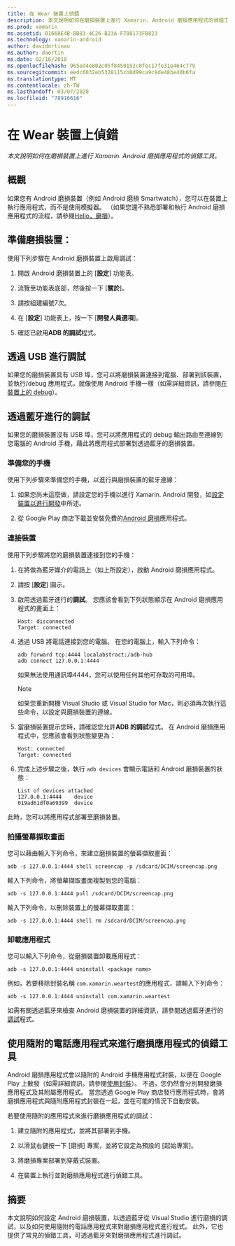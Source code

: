 ```yaml
---
title: 在 Wear 裝置上偵錯
description: 本文說明如何在磨損裝置上進行 Xamarin. Android 磨損應用程式的偵錯工具。
ms.prod: xamarin
ms.assetid: 01668E4B-BB83-4C26-B23A-F788173FB823
ms.technology: xamarin-android
author: davidortinau
ms.author: daortin
ms.date: 02/16/2018
ms.openlocfilehash: 965ed4e802c05f8450192c0fec17fe31e464c779
ms.sourcegitcommit: eedc6032eb5328115cb0d99ca9c8de48be40b6fa
ms.translationtype: MT
ms.contentlocale: zh-TW
ms.lasthandoff: 03/07/2020
ms.locfileid: "78916616"
---
```

# <a name="debug-on-a-wear-device"></a>在 Wear 裝置上偵錯

_本文說明如何在磨損裝置上進行 Xamarin. Android 磨損應用程式的偵錯工具。_

## <a name="overview"></a>概觀

如果您有 Android 磨損裝置（例如 Android 磨損 Smartwatch），您可以在裝置上執行應用程式，而不是使用模擬器。 （如果您還不熟悉部署和執行 Android 磨損應用程式的流程，請參閱[Hello，磨損](~/android/wear/get-started/hello-wear.md)）。

## <a name="prepare-the-wear-device"></a>準備磨損裝置：

使用下列步驟在 Android 磨損裝置上啟用調試：

1. 開啟 Android 磨損裝置上的 [**設定**] 功能表。

2. 流覽至功能表底部，然後按一下 [**關於**]。

3. 請按組建編號7次。

4. 在 [**設定**] 功能表上，按一下 [**開發人員選項**]。

5. 確認已啟用**ADB 的調試**程式。

## <a name="debugging-over-usb"></a>透過 USB 進行調試

如果您的磨損裝置具有 USB 埠，您可以將磨損裝置連接到電腦、部署到該裝置，並執行/debug 應用程式，就像使用 Android 手機一樣（如需詳細資訊，請參閱[在裝置上的 debug](~/android/deploy-test/debugging/debug-on-device.md)）。

## <a name="debugging-over-bluetooth"></a>透過藍牙進行的調試

如果您的磨損裝置沒有 USB 埠，您可以將應用程式的 debug 輸出路由至連線到您電腦的 Android 手機，藉此將應用程式部署到透過藍牙的磨損裝置。 

### <a name="prepare-your-phone"></a>準備您的手機

使用下列步驟來準備您的手機，以進行與磨損裝置的藍牙連線： 

1. 如果您尚未這麼做，請設定您的手機以進行 Xamarin. Android 開發，如[設定裝置以進行開發](~/android/get-started/installation/set-up-device-for-development.md)中所述。

2. 從 Google Play 商店下載並安裝免費的[Android 磨損](https://play.google.com/store/apps/details?id=com.google.android.wearable.app)應用程式。

### <a name="connect-the-device"></a>連接裝置

使用下列步驟將您的磨損裝置連接到您的手機：

1. 在將做為藍牙媒介的電話上（如上所設定），啟動 Android 磨損應用程式。 

2. 請按 [**設定**] 圖示。

3. 啟用透過藍牙進行的**調試**。 您應該會看到下列狀態顯示在 Android 磨損應用程式的畫面上：

    ```
    Host: disconnected
    Target: connected
    ```

4. 透過 USB 將電話連接到您的電腦。 在您的電腦上，輸入下列命令：

    ```shell
    adb forward tcp:4444 localabstract:/adb-hub
    adb connect 127.0.0.1:4444
    ```

    如果無法使用通訊埠4444，您可以使用任何其他可存取的可用埠。 

    > [!NOTE]
    > 如果您重新開機 Visual Studio 或 Visual Studio for Mac，則必須再次執行這些命令，以設定與磨損裝置的連線。

5. 當磨損裝置提示您時，請確認您允許**ADB 的調試**程式。 在 Android 磨損應用程式中，您應該會看到狀態變更為：

    ```
    Host: connected
    Target: connected
    ```

6. 完成上述步驟之後，執行 `adb devices` 會顯示電話和 Android 磨損裝置的狀態：

    ```
    List of devices attached
    127.0.0.1:4444    device
    019ad61df0a69399  device
    ```

此時，您可以將應用程式部署至磨損裝置。

<a name="screenshots" />

### <a name="taking-screenshots"></a>拍攝螢幕擷取畫面

您可以藉由輸入下列命令，來建立磨損裝置的螢幕擷取畫面： 

```shell
adb -s 127.0.0.1:4444 shell screencap -p /sdcard/DCIM/screencap.png
```

輸入下列命令，將螢幕擷取畫面複製到您的電腦：

```shell
adb -s 127.0.0.1:4444 pull /sdcard/DCIM/screencap.png
```

輸入下列命令，以刪除裝置上的螢幕擷取畫面：

```shell
adb -s 127.0.0.1:4444 shell rm /sdcard/DCIM/screencap.png
```

### <a name="uninstalling-an-app"></a>卸載應用程式

您可以輸入下列命令，從磨損裝置卸載應用程式：

```shell
adb -s 127.0.0.1:4444 uninstall <package name>
```

例如，若要移除封裝名稱 `com.xamarin.weartest`的應用程式，請輸入下列命令：

```shell
adb -s 127.0.0.1:4444 uninstall com.xamarin.weartest
```

如需有關透過藍牙來檢查 Android 磨損裝置的詳細資訊，請參閱透過藍牙進行的[調試](https://developer.android.com/training/wearables/apps/bt-debugging.html)程式。

## <a name="debugging-a-wear-app-with-a-companion-phone-app"></a>使用隨附的電話應用程式來進行磨損應用程式的偵錯工具

Android 磨損應用程式會以隨附的 Android 手機應用程式封裝，以便在 Google Play 上散發（如需詳細資訊，請參閱[使用封裝](~/android/wear/deploy-test/packaging.md)）。 不過，您仍然會分別開發磨損應用程式及其附屬應用程式。 當您透過 Google Play 商店發行應用程式時，會將磨損應用程式與隨附應用程式封裝在一起，並在可能的情況下自動安裝。

若要使用隨附的應用程式來進行磨損應用程式的調試： 

1. 建立隨附的應用程式，並將其部署到手機。

2. 以滑鼠右鍵按一下 [磨損] 專案，並將它設定為預設的 [起始專案]。

3. 將磨損專案部署到穿戴式裝置。

4. 在裝置上執行並對磨損應用程式進行偵錯工具。

## <a name="summary"></a>摘要

本文說明如何設定 Android 磨損裝置，以透過藍牙從 Visual Studio 進行磨損的調試，以及如何使用隨附的電話應用程式來對磨損應用程式進行程式。 此外，它也提供了常見的偵錯工具，可透過藍牙來對磨損應用程式進行調試。
